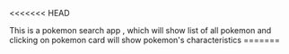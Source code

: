 <<<<<<< HEAD

This is a pokemon search app , which will show list of all pokemon and clicking on pokemon card will show pokemon's characteristics =======



